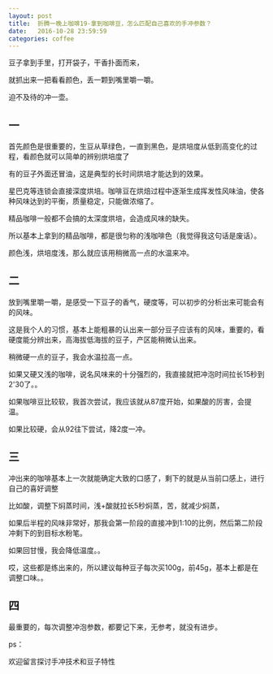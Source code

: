 ```yaml
---
layout: post
title:  折腾一晚上咖啡19-拿到咖啡豆，怎么匹配自己喜欢的手冲参数？
date:   2016-10-28 23:59:59
categories: coffee
---
```


豆子拿到手里，打开袋子，干香扑面而来，

就抓出来一把看看颜色，丢一颗到嘴里嚼一嚼。

迫不及待的冲一壶。

## 一

首先颜色是很重要的，生豆从草绿色，一直到黑色，是烘培度从低到高变化的过程，看颜色就可以简单的辨别烘培度了

有的豆子外面还冒油，这是典型的长时间烘培才能达到的效果。

星巴克等连锁会直接深度烘培。咖啡豆在烘焙过程中逐渐生成挥发性风味油，使各种风味达到的平衡，质量稳定，只能做浓缩了。

精品咖啡一般都不会搞的太深度烘培，会造成风味的缺失。

所以基本上拿到的精品咖啡，都是很匀称的浅咖啡色（我觉得我这句话是废话）。

颜色浅，烘培度浅，那么就应该用稍微高一点的水温来冲。

## 二

放到嘴里嚼一嚼，是感受一下豆子的香气，硬度等，可以初步的分析出来可能会有的风味。

这是我个人的习惯，基本上能粗暴的认出来一部分豆子应该有的风味，重要的，看硬度能分辨出来，高海拔低海拔的豆子，产区能稍微认出来。

稍微硬一点的豆子，我会水温拉高一点。

如果又硬又浅的咖啡，说名风味来的十分强烈的，我直接就把冲泡时间拉长15秒到2'30了。。

如果咖啡豆比较软，我首次尝试，我应该就从87度开始，如果酸的厉害，会提温。

如果比较硬，会从92往下尝试，降2度一冲。

## 三

冲出来的咖啡基本上一次就能确定大致的口感了，剩下的就是从当前口感上，进行自己的喜好调整

比如酸，调整下焖蒸时间，浅+酸就拉长5秒焖蒸，苦，就减少焖蒸，

如果后半程的风味非常好，那我会第一阶段的直接冲到1:10的比例，然后第二阶段冲剩下的到目标水粉笔。

如果回甘慢，我会降低温度。。

哎，这些都是练出来的，所以建议每种豆子每次买100g，前45g，基本上都是在调整口味。。

## 四

最重要的，每次调整冲泡参数，都要记下来，无参考，就没有进步。

ps：

欢迎留言探讨手冲技术和豆子特性





























